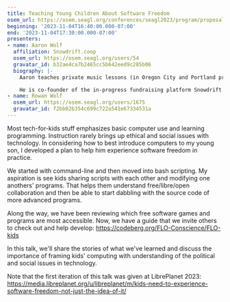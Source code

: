 ```yaml
---
title: Teaching Young Children About Software Freedom
osem_url: https://osem.seagl.org/conferences/seagl2023/program/proposals/987
beginning: '2023-11-04T16:40:00.000-07:00'
end: '2023-11-04T17:30:00.000-07:00'
presenters:
- name: Aaron Wolf
  affiliation: Snowdrift.coop
  osem_url: https://osem.seagl.org/users/54
  gravatar_id: b32ae4ca7b2465cc5b642eed9c285b06
  biography: |-
    Aaron teaches private music lessons (in Oregon City and Portland prior to covid, now online via Jitsi Meet) and is otherwise an activist and advocate for Free Culture and Free Software.

    He is co-founder of the in-progress fundraising platform Snowdrift.coop, which aims to support widespread community patronage of freely-licensed creative works.
- name: Rowan Wolf
  osem_url: https://osem.seagl.org/users/1675
  gravatar_id: f2bb02b354c699c722a541e67334531a
---
```


Most tech-for-kids stuff emphasizes basic computer use and learning programming. Instruction rarely brings up ethical and social issues with technology. In considering how to best introduce computers to my young son, I developed a plan to help him experience software freedom in practice.

We started with command-line and then moved into bash scripting. My aspiration is see kids sharing scripts with each other and modifying one anothers' programs. That helps them understand free/libre/open collaboration and then be able to start dabbling with the source code of more advanced programs.

Along the way, we have been reviewing which free software games and programs are most accessible. Now, we have a guide that we invite others to check out and help develop: https://codeberg.org/FLO-Conscience/FLO-kids

In this talk, we'll share the stories of what we've learned and discuss the importance of framing kids' computing with understanding of the political and social issues in technology.

Note that the first iteration of this talk was given at LibrePlanet 2023: https://media.libreplanet.org/u/libreplanet/m/kids-need-to-experience-software-freedom-not-just-the-idea-of-it/
